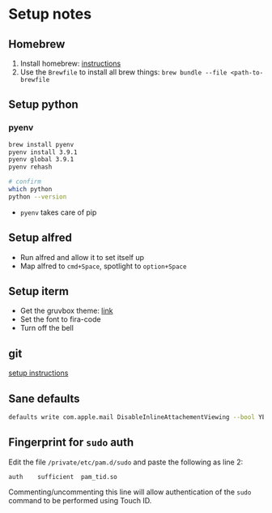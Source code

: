 # Setup notes

## Homebrew

1. Install homebrew: [instructions](https://brew.sh/)
2. Use the `Brewfile` to install all brew things: `brew bundle --file <path-to-brewfile`

## Setup python

### pyenv

```bash
brew install pyenv
pyenv install 3.9.1
pyenv global 3.9.1
pyenv rehash

# confirm
which python
python --version
```

- `pyenv` takes care of pip

## Setup alfred

- Run alfred and allow it to set itself up
- Map alfred to `cmd+Space`, spotlight to `option+Space`

## Setup iterm

- Get the gruvbox theme: [link](https://raw.githubusercontent.com/herrbischoff/iterm2-gruvbox/master/gruvbox.itermcolors)
- Set the font to fira-code
- Turn off the bell

## git

[setup instructions](https://docs.github.com/en/github/authenticating-to-github/generating-a-new-ssh-key-and-adding-it-to-the-ssh-agent)

## Sane defaults

```sh
defaults write com.apple.mail DisableInlineAttachementViewing --bool YES
```

## Fingerprint for `sudo` auth

Edit the file `/private/etc/pam.d/sudo` and paste the following as line 2:

```
auth	sufficient	pam_tid.so
```

Commenting/uncommenting this line will allow authentication of the `sudo` command to be performed using Touch ID.

